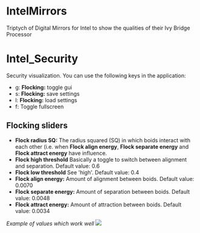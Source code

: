 IntelMirrors
============

Triptych of Digital Mirrors for Intel to show the qualities of their Ivy Bridge Processor


Intel_Security
==============
Security visualization. You can use the following keys in the application:

 - g: **Flocking:** toggle gui
 - s: **Flocking:** save settings
 - l: **Flocking:** load settings
 - f: Toggle fullscreen
 
 ## Flocking sliders
 
  - **Flock radius SQ:** The radius squared (SQ) in which boids interact with 
    each other (i.e. when **Flock align energy**, **Flock separate energy** and 
    **Flock attract energy** have influence.
  - **Flock high threshold** Basically a toggle to switch between alignment and
     separation. Default value: 0.6
  - **Flock low threshold** See 'high'. Default value: 0.4
  - **Flock align energy:** Amount of alignment between boids. Default value: 0.0070
  - **Flock separate energy:** Amount of separation between boids. Default value: 0.0048
  - **Flock attract energy:** Amount of attraction between boids. Default value: 0.0034
 
 *Example of values which work well*
 <img src="http://upload.roxlu.com/server/php/files/Screen%20shot%202012-07-10%20at%2011.20.21%20AM.png">
 
 